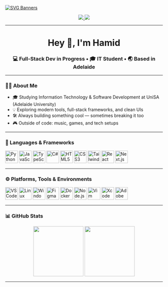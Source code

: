 [![SVG Banners](https://svg-banners.vercel.app/api?type=typeWriter&text1=Hamid%20Alami%20🤖&width=956&height=200)](https://github.com/alahy011/alahy011)

<div align="center">
  <a href="https://www.linkedin.com/in/hamid-reza-alami22/" target="_blank">
    <img src="https://img.shields.io/badge/LinkedIn-0077B5?style=for-the-badge&logo=linkedin&logoColor=white" />
  </a>
  <a href="https://x.com/hamid4lami" target="_blank">
    <img src="https://img.shields.io/badge/Twitter-1DA1F2?style=for-the-badge&logo=twitter&logoColor=white" />
  </a>
</div>

---

<h1 align="center">Hey 👋, I'm Hamid</h1>
<h3 align="center">💻 Full-Stack Dev in Progress • 🎓 IT Student • 🌏 Based in Adelaide</h3>

---

### 👨‍💻 About Me

- 🎓 Studying Information Technology & Software Development at UniSA  (Adelaide University)
- 💡 Exploring modern tools, full-stack frameworks, and clean UIs  
- 🛠️ Always building something cool — sometimes breaking it too  
- 🎮 Outside of code: music, games, and tech setups

---

### 🧠 Languages & Frameworks

<p align="left">
  <img src="https://cdn.jsdelivr.net/gh/devicons/devicon/icons/python/python-original.svg" height="40" alt="Python"/>
  <img src="https://cdn.jsdelivr.net/gh/devicons/devicon/icons/javascript/javascript-original.svg" height="40" alt="JavaScript"/>
  <img src="https://cdn.jsdelivr.net/gh/devicons/devicon/icons/typescript/typescript-original.svg" height="40" alt="TypeScript"/>
  <img src="https://cdn.jsdelivr.net/gh/devicons/devicon/icons/csharp/csharp-original.svg" height="40" alt="C#"/>
  <img src="https://cdn.jsdelivr.net/gh/devicons/devicon/icons/html5/html5-original.svg" height="40" alt="HTML5"/>
  <img src="https://cdn.jsdelivr.net/gh/devicons/devicon/icons/css3/css3-original.svg" height="40" alt="CSS3"/>
  <img src="https://cdn.jsdelivr.net/gh/devicons/devicon/icons/tailwindcss/tailwindcss-plain.svg" height="40" alt="TailwindCSS"/>
  <img src="https://cdn.jsdelivr.net/gh/devicons/devicon/icons/react/react-original.svg" height="40" alt="React"/>
  <img src="https://cdn.jsdelivr.net/gh/devicons/devicon/icons/nextjs/nextjs-original.svg" height="40" alt="Next.js"/>
</p>

---

### ⚙️ Platforms, Tools & Environments

<p align="left">
  <img src="https://cdn.jsdelivr.net/gh/devicons/devicon/icons/vscode/vscode-original.svg" height="40" alt="VSCode"/>
  <img src="https://cdn.jsdelivr.net/gh/devicons/devicon/icons/linux/linux-original.svg" height="40" alt="Linux"/>
  <img src="https://cdn.jsdelivr.net/gh/devicons/devicon/icons/windows8/windows8-original.svg" height="40" alt="Windows"/>
  <img src="https://cdn.jsdelivr.net/gh/devicons/devicon/icons/figma/figma-original.svg" height="40" alt="Figma"/>
  <img src="https://cdn.jsdelivr.net/gh/devicons/devicon/icons/docker/docker-original.svg" height="40" alt="Docker"/>
  <img src="https://cdn.jsdelivr.net/gh/devicons/devicon/icons/nodejs/nodejs-original.svg" height="40" alt="Node.js"/>
  <img src="https://cdn.jsdelivr.net/gh/devicons/devicon/icons/vim/vim-original.svg" height="40" alt="Vim"/>
  <img src="https://cdn.jsdelivr.net/gh/devicons/devicon/icons/xcode/xcode-original.svg" height="40" alt="Xcode"/>
  <img src="https://cdn.jsdelivr.net/gh/devicons/devicon/icons/xd/xd-plain.svg" height="40" alt="Adobe XD"/>
</p>

---

### 📊 GitHub Stats

<p align="center">
  <img src="https://github-readme-stats.vercel.app/api?username=alahy011&show_icons=true&theme=github_dark&hide_border=true" height="160"/>
  <img src="https://github-readme-stats.vercel.app/api/top-langs/?username=alahy011&layout=compact&theme=github_dark&hide_border=true" height="160"/>
</p>

---